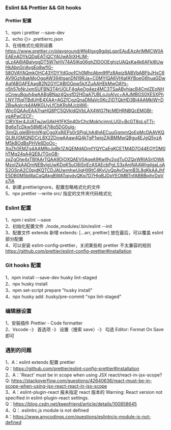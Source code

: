 ### Eslint && Prettier && Git hooks

#### Prettier 配置

1、npm i prettier --save-dev  
2、echo {}> .prettierrc.json  
3、在线格式化规则设置  
https://www.prettier.cn/playground/#N4Igxg9gdgLgprEAuEAzArlMMCW0AEAEnADYkQDqEATiQCYAUwA5tXHLlM-gLz4A6IABalyggDT5W7eHV74A5IKq06ghZIDOOEghjzUAQxKa4k6AFkI6UwHkAbnGriAvgEp8wflG-58OVAYAQmkOHC43YDYYdGoofCh0MhcAbm9fPz8Aeiz8ABVbABFbJHxC6AV9Gzh8akMoOggAW394tganDN19RJa+C0MYIQA6VHIafAYBoeG6huaGDwAqfABGAFEAagB2N2GYCABlGGpw5kXZuAAHEkMwOAYs-n5h57pNrJxmSUFBN3T4rUOLF4gAeOg4ez4MC3TSaAByhiacB4CmIZEoNHoCnwuBguh4wAABgBNaz4QxsfD2HDaA7UBLoJoAIyc+AAJMBGS0XESXPhLNY7I5qITBdUHE4XAA+AGZfCgzQnaDMaVc0KcZjDTQkHD3Bj4AAMklW+D2BwAqlcrk4AMKGUyLfCbKRsMJcbW6-Wrc0QAAyEAA7naHQ8PC5QVkldQVbLAX4WG7NcMEHRNBQcEMGBI-vgAPwCECF-ClRVXer4JUATwJwGAkHI1FKSn40irChcMokhcjmnLUGl+BcGT8oLgTTj-Bg6qTcDkw58MEj47j8q5DG0ulg-3jmQLgleIBHmVKgiCggXx8jEPs0rSPigLhA4hAECuuGgmmQoEpMcDAAVKQQL8UGMQNDCrL8X2ZOowAAaw4Q4kTgP1wjgZAjBMMwQBgu4EJgQ5yzAM5kBOdBsPHVk6DoOc-XqZh0EMZg4AAMRoJpBk1ZAQEMdADmfYQYCaEgKCETM4D7O44EOYDM0hTMq24sA4QE8JTGoGB-zqZgOIw4xTBfAArTQAA9DjOXQAEV0AgeA9Kwl9y2odTuOZQxWRIASrlOWAMzoIZkAADmNEBvIgUwKDqK5uO8iSnEcASAEcbPgLS3xAnjNAAWigdgaLoAS2GSnA2C0pjdKQTCDJAUwmhwUjqHIl9tC4KyUvQpAyOwmB3L8gKkAAJhfE5DB0M5bWaCqQAkgBWATqjydyQKq7D7HIgBJDpYEOMBTnfABBBpjhrDqVs7IA  
4、新建.prettierignore，配置忽略格式化的文件  
5、npx prettier --write src/ 指定的文件夹代码格式化

### Eslint 配置

1、npm i eslint --save  
2、初始化配置文件 ./node_modules/.bin/eslint --init  
3、配置文件 extends 新增 extends: [...arr, prettier] 放在最后，可以覆盖 eslint 部分配置  
4、可以安装 eslint-config-prettier，关闭某些和 prettier 不太兼容的规则  
https://github.com/prettier/eslint-config-prettier#installation

### Git hooks 配置

1、npm install --save-dev husky lint-staged  
2、npx husky install  
3、npm set-script prepare "husky install"  
4、npx husky add .husky/pre-commit "npx lint-staged"

### 编辑器设置

1、安裝插件 Prettier - Code formatter  
2、Vscode -》 首选项 -》 设置（搜索 save）-》 勾选 Editor: Format On Save 即可

### 遇到的问题

1、A：eslint extends 配置 prettier  
Q：https://github.com/prettier/eslint-config-prettier#installation  
2、A：'React' must be in scope when using JSX react/react-in-jsx-scope?  
Q: https://stackoverflow.com/questions/42640636/react-must-be-in-scope-when-using-jsx-react-react-in-jsx-scope  
3、A：eslint-plugin-react 报未指定 react 版本的 Warning: React version not specified in eslint-plugin-react settings.  
Q：https://blog.csdn.net/keepfriend/article/details/100858645  
4、Q：.eslintrc.js module is not defined  
A：https://www.anycodings.com/questions/eslintrcjs-module-is-not-defined
